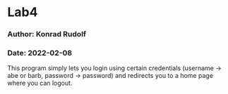 # Lab4

### Author: Konrad Rudolf

### Date: 2022-02-08

This program simply lets you login using certain credentials (username -> abe or barb, password -> password) and redirects you to a home page where you can logout.

 
